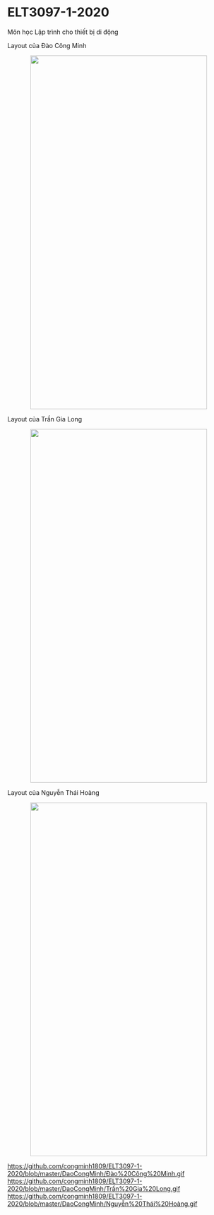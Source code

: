 # ELT3097-1-2020
Môn học Lập trình cho thiết bị di động


Layout của Đào Công Minh
<p align="center">
  <img width="400" height="800" src="https://github.com/congminh1809/ELT3097-1-2020/blob/master/DaoCongMinh/Đào%20Công%20Minh.gif
">
</p>


Layout của Trần Gia Long
<p align="center">
  <img width="400" height="800" src="https://github.com/congminh1809/ELT3097-1-2020/blob/master/DaoCongMinh/Trần%20Gia%20Long.gif
">
</p>


Layout của Nguyễn Thái Hoàng
<p align="center">
  <img width="400" height="800" src="https://github.com/congminh1809/ELT3097-1-2020/blob/master/DaoCongMinh/Nguyễn%20Thái%20Hoàng.gif
">
</p>

https://github.com/congminh1809/ELT3097-1-2020/blob/master/DaoCongMinh/Đào%20Công%20Minh.gif
https://github.com/congminh1809/ELT3097-1-2020/blob/master/DaoCongMinh/Trần%20Gia%20Long.gif
https://github.com/congminh1809/ELT3097-1-2020/blob/master/DaoCongMinh/Nguyễn%20Thái%20Hoàng.gif
